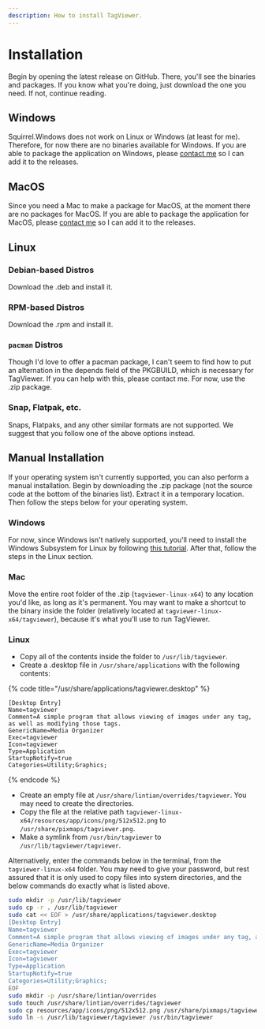 ```yaml
---
description: How to install TagViewer.
---
```


# Installation

Begin by opening the latest release on GitHub. There, you'll see the binaries and packages. If you know what you're doing, just download the one you need. If not, continue reading.

## Windows

Squirrel.Windows does not work on Linux or Windows \(at least for me\). Therefore, for now there are no binaries available for Windows. If you are able to package the application on Windows, please [contact me](mailto:mattf53190@gmail.com?subject=TagViewer:+I+can+package+for+Windows) so I can add it to the releases.

## MacOS

Since you need a Mac to make a package for MacOS, at the moment there are no packages for MacOS. If you are able to package the application for MacOS, please [contact me](mailto:mattf53190@gmail.com?subject=TagViewer:+I+can+package+for+MacOS) so I can add it to the releases.

## Linux

### Debian-based Distros

Download the .deb and install it.

### RPM-based Distros

Download the .rpm and install it.

### `pacman` Distros

Though I'd love to offer a pacman package, I can't seem to find how to put an alternation in the depends field of the PKGBUILD, which is necessary for TagViewer. If you can help with this, please contact me. For now, use the .zip package.

### Snap, Flatpak, etc.

Snaps, Flatpaks, and any other similar formats are not supported. We suggest that you follow one of the above options instead.

## Manual Installation

If your operating system isn't currently supported, you can also perform a manual installation. Begin by downloading the .zip package \(not the source code at the bottom of the binaries list\). Extract it in a temporary location. Then follow the steps below for your operating system.

### Windows

For now, since Windows isn't natively supported, you'll need to install the Windows Subsystem for Linux by following [this tutorial](https://docs.microsoft.com/en-us/windows/wsl/install-win10). After that, follow the steps in the Linux section.

### Mac

Move the entire root folder of the .zip \(`tagviewer-linux-x64`\) to any location you'd like, as long as it's permanent. You may want to make a shortcut to the binary inside the folder \(relatively located at `tagviewer-linux-x64/tagviewer`\), because it's what you'll use to run TagViewer.

### Linux

* Copy all of the contents inside the folder to `/usr/lib/tagviewer`.
* Create a .desktop file in `/usr/share/applications` with the following contents:

{% code title="/usr/share/applications/tagviewer.desktop" %}
```text
[Desktop Entry]
Name=tagviewer
Comment=A simple program that allows viewing of images under any tag, as well as modifying those tags.
GenericName=Media Organizer
Exec=tagviewer
Icon=tagviewer
Type=Application
StartupNotify=true
Categories=Utility;Graphics;
```
{% endcode %}

* Create an empty file at `/usr/share/lintian/overrides/tagviewer`. You may need to create the directories.
* Copy the file at the relative path `tagviewer-linux-x64/resources/app/icons/png/512x512.png` to `/usr/share/pixmaps/tagviewer.png`.
* Make a symlink from `/usr/bin/tagviewer` to `/usr/lib/tagviewer/tagviewer`.

Alternatively, enter the commands below in the terminal, from the `tagviewer-linux-x64` folder. You may need to give your password, but rest assured that it is only used to copy files into system directories, and the below commands do exactly what is listed above.

```bash
sudo mkdir -p /usr/lib/tagviewer
sudo cp -r . /usr/lib/tagviewer
sudo cat << EOF > /usr/share/applications/tagviewer.desktop
[Desktop Entry]
Name=tagviewer
Comment=A simple program that allows viewing of images under any tag, as well as modifying those tags.
GenericName=Media Organizer
Exec=tagviewer
Icon=tagviewer
Type=Application
StartupNotify=true
Categories=Utility;Graphics;
EOF
sudo mkdir -p /usr/share/lintian/overrides
sudo touch /usr/share/lintian/overrides/tagviewer
sudo cp resources/app/icons/png/512x512.png /usr/share/pixmaps/tagviewer.png
sudo ln -s /usr/lib/tagviewer/tagviewer /usr/bin/tagviewer
```


